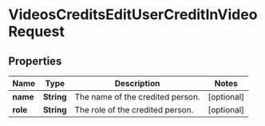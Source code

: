 

# VideosCreditsEditUserCreditInVideoRequest


## Properties

| Name | Type | Description | Notes |
|------------ | ------------- | ------------- | -------------|
|**name** | **String** | The name of the credited person. |  [optional] |
|**role** | **String** | The role of the credited person. |  [optional] |



